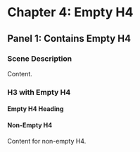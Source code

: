 # Chapter 4: Empty H4
## Panel 1: Contains Empty H4
### Scene Description
Content.
### H3 with Empty H4
#### Empty H4 Heading
#### Non-Empty H4
Content for non-empty H4.
